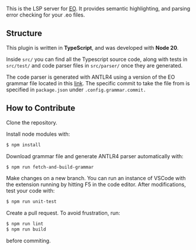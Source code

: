 This is the LSP server for [EO](https://github.com/objectionary/eo). It provides semantic highlighting, and parsing error checking for your .eo files.

## Structure
This plugin is written in **TypeScript**, and was developed with **Node 20**. 

Inside `src/` you can find all the Typescript source code, along with tests in `src/test/` and code parser files in `src/parser/` once they are generated.

The code parser is generated with ANTLR4 using a version of the EO grammar file located in this [link](https://raw.githubusercontent.com/objectionary/eo/master/eo-parser/src/main/antlr4/org/eolang/parser/Eo.g4). The specific commit to take the file from is specified in `package.json` under `.config.grammar.commit.`

## How to Contribute
Clone the repository. 

Install node modules with:
```bash
$ npm install
```

Download grammar file and generate ANTLR4 parser automatically with:
```bash
$ npm run fetch-and-build-grammar
```

Make changes on a new branch. You can run an instance of VSCode with the extension running by hitting F5 in the code editor. After modifications, test your code with:
```bash
$ npm run unit-test
```

Create a pull request. To avoid frustration, run:
```bash
$ npm run lint
$ npm run build
```
before commiting.